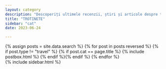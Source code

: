 ```yaml
---
layout: category
description: "Descoperiți ultimele recenzii, știri și articole despre trotinetele electrice. De la sfaturi privind utilizarea și întreținerea, până la comparații și recenzii detaliate, aici găsiți o resursă completă pentru iubitorii de trotinete electrice. Rămâneți actualizați cu tendințele și inovațiile din industrie."
title: "TROTINETE"
sidebar: "cat"
date: 2023-06-24

---
```



<div class="row reviews-wrapper">
	<div id="outputReview" class="row col-lg-8">
	{% assign posts = site.data.search %}
	{% for post in posts reversed %}
	{% if post.type != "travel" %} {% if post.cat == page.title %}
		{% include postbox.html %}
	{% endif %}{% endif %}
	{% endfor %}
	</div>
	{% include sidebar.html %}
</div>

